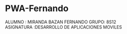 # PWA-Fernando
ALUMNO : MIRANDA BAZAN FERNANDO    GRUPO: 8S12  
ASIGNATURA :DESARROLLO DE APLICACIONES MOVILES

